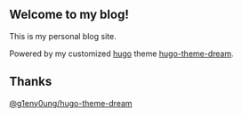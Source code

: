 ## Welcome to my blog!

This is my personal blog site.

Powered by my customized [hugo](https://gohugo.io/) theme [hugo-theme-dream](https://github.com/shaneworld/hugo-theme-dream).

## Thanks 

[@g1eny0ung/hugo-theme-dream](https://github.com/g1eny0ung/hugo-theme-dream)
